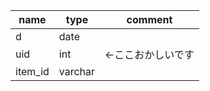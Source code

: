 |name|type|comment|
|----|----|-------|
|d   |date|       |
|uid |int | ←ここおかしいです      |
|item_id|varchar| |
